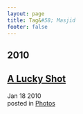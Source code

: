 ```yaml
---
layout: page
title: Tag&#58; Masjid
footer: false
---
```


<div id="blog-archives" class="category">
<h2>2010</h2>

<article>
<h1><a href="/2010/01/18/a-lucky-shot/index.html">A Lucky Shot</a></h1>
<time datetime="2010-01-18T00:00:00-06:00" pubdate><span class='month'>Jan</span> <span class='day'>18</span> <span class='year'>2010</span></time>
<footer>
<span class="categories">posted in 
<a href='/categories/photos/'>Photos</a></span>
</footer>
</article>
</div>
